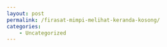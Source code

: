 ```yaml
---
layout: post
permalink: /firasat-mimpi-melihat-keranda-kosong/
categories:
    - Uncategorized
---
```


